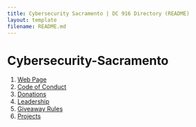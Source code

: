 ```yaml
---
title: Cybersecurity Sacramento | DC 916 Directory (README)
layout: template
filename: README.md
---
```

# Cybersecurity-Sacramento

1) [Web Page](https://dc916.com)
2) [Code of Conduct](https://github.com/CyberSecSacramento/Cybersecurity-Sacramento/blob/mainn/CoC.md)
3) [Donations](https://github.com/CyberSecSacramento/Cybersecurity-Sacramento/blob/main/Donations.md)
4) [Leadership](https://github.com/CyberSecSacramento/Cybersecurity-Sacramento/blob/main/Leadership.md)
5) [Giveaway Rules](https://github.com/CyberSecSacramento/Cybersecurity-Sacramento/blob/main/Giveaways.md)
6) [Projects](https://github.com/CyberSecSacramento/Cybersecurity-Sacramento/blob/main/Projects.md)